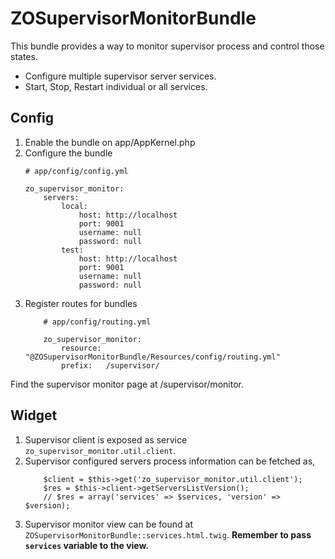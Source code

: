 ZOSupervisorMonitorBundle
=============

This bundle provides a way to monitor supervisor process and control those states.

- Configure multiple supervisor server services.
- Start, Stop, Restart individual or all services.

Config
------

1. Enable the bundle on app/AppKernel.php 
2. Configure the bundle 
	```
	# app/config/config.yml 

	zo_supervisor_monitor:
	    servers:
	        local:
	            host: http://localhost
	            port: 9001
	            username: null
	            password: null
	        test:
	            host: http://localhost
	            port: 9001
	            username: null
	            password: null

	```
3. Register routes for bundles
	```
		# app/config/routing.yml

		zo_supervisor_monitor:
		    resource: "@ZOSupervisorMonitorBundle/Resources/config/routing.yml"
		    prefix:   /supervisor/

	```

Find the supervisor monitor page at /supervisor/monitor.

Widget
------

1. Supervisor client is exposed as service `zo_supervisor_monitor.util.client`.
2. Supervisor configured servers process information can be fetched as,
	```
		$client = $this->get('zo_supervisor_monitor.util.client');
		$res = $this->client->getServersListVersion();
		// $res = array('services' => $services, 'version' => $version);
	```
3. Supervisor monitor view can be found at `ZOSupervisorMonitorBundle::services.html.twig`. **Remember to pass `services` variable to the view.**